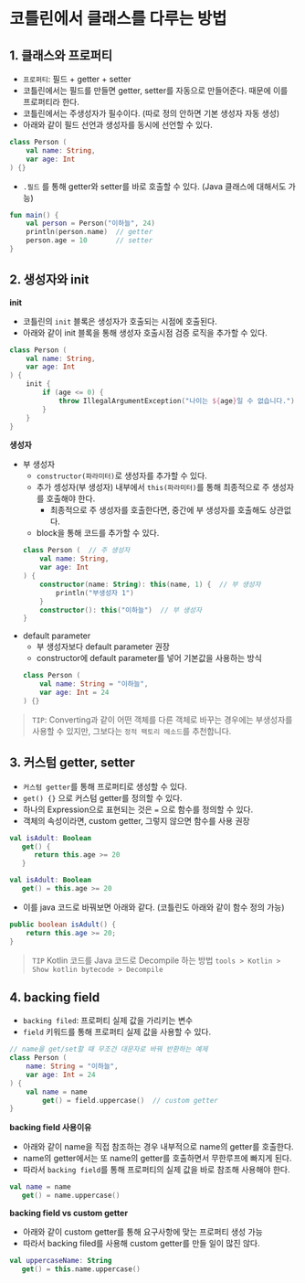 # 코틀린에서 클래스를 다루는 방법

## 1. 클래스와 프로퍼티
* `프로퍼티`: 필드 + getter + setter
* 코틀린에서는 필드를 만들면 getter, setter를 자동으로 만들어준다. 때문에 이를 프로퍼티라 한다.
* 코틀린에서는 주생성자가 필수이다. (따로 정의 안하면 기본 생성자 자동 생성)
* 아래와 같이 필드 선언과 생성자를 동시에 선언할 수 있다.
```kotlin
class Person (
    val name: String,
    var age: Int
) {}
```
* `.필드` 를 통해 getter와 setter를 바로 호출할 수 있다. (Java 클래스에 대해서도 가능)
```kotlin
fun main() {
    val person = Person("이하늘", 24)
    println(person.name)  // getter
    person.age = 10       // setter
}
```

## 2. 생성자와 init
**init**
* 코틀린의 `init` 블록은 생성자가 호출되는 시점에 호출된다.
* 아래와 같이 init 블록을 통해 생성자 호출시점 검증 로직을 추가할 수 있다.
```kotlin
class Person (
    val name: String,
    var age: Int
) {
    init {
        if (age <= 0) {
            throw IllegalArgumentException("나이는 ${age}일 수 없습니다.")
        }
    }
}
```

**생성자**
* 부 생성자
  * `constructor(파라미터)`로 생성자를 추가할 수 있다.
  * 추가 셍성자(부 생성자) 내부에서 `this(파라미터)`를 통해 최종적으로 주 생성자를 호출해야 한다. 
    * 최종적으로 주 생성자를 호출한다면, 중간에 부 생성자를 호출해도 상관없다. 
  * block을 통해 코드를 추가할 수 있다.
  ```kotlin
  class Person (  // 주 생성자
      val name: String,
      var age: Int
  ) {
      constructor(name: String): this(name, 1) {  // 부 생성자
          println("부생성자 1")
      }
      constructor(): this("이하늘")  // 부 생성자
  }
  ```
* default parameter
  * 부 생성자보다 default parameter 권장
  * constructor에 default parameter를 넣어 기본값을 사용하는 방식
  ```kotlin
  class Person (
      val name: String = "이하늘",
      var age: Int = 24
  ) {}
  ```
> `TIP`: Converting과 같이 어떤 객체를 다른 객체로 바꾸는 경우에는 부생성자를 사용할 수 있지만, 그보다는 `정적 팩토리 메소드`를 추천합니다.

## 3. 커스텀 getter, setter
* `커스텀 getter`를 통해 프로퍼티로 생성할 수 있다.
* `get() {}` 으로 커스텀 getter를 정의할 수 있다.
* 하나의 Expression으로 표현되는 것은 `=` 으로 함수를 정의할 수 있다.
* 객체의 속성이라면, custom getter, 그렇지 않으면 함수를 사용 권장
```kotlin
val isAdult: Boolean
   get() {
      return this.age >= 20
   }
```
```kotlin
val isAdult: Boolean
   get() = this.age >= 20
```
* 이를 java 코드로 바꿔보면 아래와 같다. (코틀린도 아래와 같이 함수 정의 가능)
```java
public boolean isAdult() {
    return this.age >= 20;
}
```
> `TIP` Kotlin 코드를 Java 코드로 Decompile 하는 방법 `tools > Kotlin > Show kotlin bytecode > Decompile`

## 4. backing field
* `backing filed`: 프로퍼티 실제 값을 가리키는 변수
* `field` 키워드를 통해 프로퍼티 실제 값을 사용할 수 있다.
```kotlin
// name을 get/set할 때 무조건 대문자로 바꿔 반환하는 예제
class Person (
    name: String = "이하늘",
    var age: Int = 24
) {
    val name = name
        get() = field.uppercase()  // custom getter
}
```
**backing field 사용이유**
* 아래와 같이 name을 직접 참조하는 경우 내부적으로 name의 getter를 호출한다.
* name의 getter에서는 또 name의 getter를 호출하면서 무한루프에 빠지게 된다.
* 따라서 `backing field`를 통해 프로퍼티의 실제 값을 바로 참조해 사용해야 한다.
```kotlin
val name = name
   get() = name.uppercase()
```

**backing field vs custom getter**
* 아래와 같이 custom getter를 통해 요구사항에 맞는 프로퍼티 생성 가능
* 따라서 backing filed를 사용해 custom getter를 만들 일이 많진 않다.
```kotlin
val uppercaseName: String
   get() = this.name.uppercase()
```










